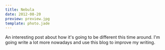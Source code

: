 ```yaml
---
title: Nebula
date: 2012-08-20
preview: preview.jpg
template: photo.jade
---
```


An interesting post about how it's going to be different this time around. I'm going write a lot more nowadays and use this blog to improve my writing.